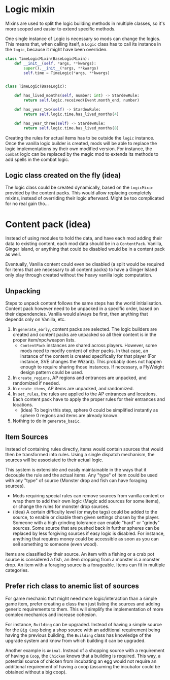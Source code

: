 # Logic mixin

Mixins are used to split the logic building methods in multiple classes, so it's more scoped and easier to extend specific methods.

One single instance of Logic is necessary so mods can change the logics. This means that, when calling itself, a `Logic` class has to call its instance in
the `logic`, because it might have been overriden.

```python
class TimeLogicMixin(BaseLogicMixin):
    def __init__(self, *args, **kwargs):
        super().__init__(*args, **kwargs)
        self.time = TimeLogic(*args, **kwargs)


class TimeLogic(BaseLogic):

    def has_lived_months(self, number: int) -> StardewRule:
        return self.logic.received(Event.month_end, number)

    def has_year_two(self) -> StardewRule:
        return self.logic.time.has_lived_months(4)

    def has_year_three(self) -> StardewRule:
        return self.logic.time.has_lived_months(8)
```

Creating the rules for actual items has to be outside the `logic` instance. Once the vanilla logic builder is created, mods will be able to replace the logic
implementations by their own modified version. For instance, the `combat` logic can be replaced by the magic mod to extends its methods to add spells in the
combat logic.

## Logic class created on the fly (idea)

The logic class could be created dynamically, based on the `LogicMixin` provided by the content packs. This would allow replacing completely mixins, instead of
overriding their logic afterward. Might be too complicated for no real gain tho...

# Content pack (idea)

Instead of using modules to hold the data, and have each mod adding their data to existing content, each mod data should be in a `ContentPack`. Vanilla, Ginger
Island, or anything that could be disabled would be in a content pack as well.

Eventually, Vanilla content could even be disabled (a split would be required for items that are necessary to all content packs) to have a Ginger Island only
play through created without the heavy vanilla logic computation.

## Unpacking

Steps to unpack content follows the same steps has the world initialisation. Content pack however need to be unpacked in a specific order, based on their
dependencies. Vanilla would always be first, then anything that depends only on Vanilla, etc.

1. In `generate_early`, content packs are selected. The logic builders are created and content packs are unpacked so all their content is in the proper
   item/npc/weapon lists.
    - `ContentPack` instances are shared across players. However, some mods need to modify content of other packs. In that case, an instance of the content is
      created specifically for that player (For instance, SVE changes the Wizard). This probably does not happen enough to require sharing those instances. If
      necessary, a FlyWeight design pattern could be used.
2. In `create_regions`, AP regions and entrances are unpacked, and randomized if needed.
3. In `create_items`, AP items are unpacked, and randomized.
4. In `set_rules`, the rules are applied to the AP entrances and locations. Each content pack have to apply the proper rules for their entrances and locations.
    - (idea) To begin this step, sphere 0 could be simplified instantly as sphere 0 regions and items are already known.
5. Nothing to do in `generate_basic`.

## Item Sources

Instead of containing rules directly, items would contain sources that would then be transformed into rules. Using a single dispatch mechanism, the sources will
be associated to their actual logic.

This system is extensible and easily maintainable in the ways that it decouple the rule and the actual items. Any "type" of item could be used with any "type"
of source (Monster drop and fish can have foraging sources).

- Mods requiring special rules can remove sources from vanilla content or wrap them to add their own logic (Magic add sources for some items), or change the
  rules for monster drop sources.
- (idea) A certain difficulty level (or maybe tags) could be added to the source, to enable or disable them given settings chosen by the player. Someone with a
  high grinding tolerance can enable "hard" or "grindy" sources. Some source that are pushed back in further spheres can be replaced by less forgiving sources
  if easy logic is disabled. For instance, anything that requires money could be accessible as soon as you can sell something to someone (even wood).

Items are classified by their source. An item with a fishing or a crab pot source is considered a fish, an item dropping from a monster is a monster drop. An
item with a foraging source is a forageable. Items can fit in multiple categories.

## Prefer rich class to anemic list of sources

For game mechanic that might need more logic/interaction than a simple game item, prefer creating a class than just listing the sources and adding generic
requirements to them. This will simplify the implementation of more complex mechanics and increase cohesion.

For instance, `Building` can be upgraded. Instead of having a simple source for the `Big Coop` being a shop source with an additional requirement being having
the previous building, the `Building` class has knowledge of the upgrade system and know from which building it can be upgraded.

Another example is `Animal`. Instead of a shopping source with a requirement of having a `Coop`, the `Chicken` knows that a building is required. This way, a
potential source of chicken from incubating an egg would not require an additional requirement of having a coop (assuming the incubator could be obtained
without a big coop).
